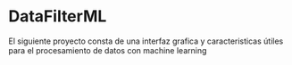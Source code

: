 # DataFilterML
El siguiente proyecto consta de una interfaz grafica y caracteristicas útiles para el procesamiento de datos con machine learning
